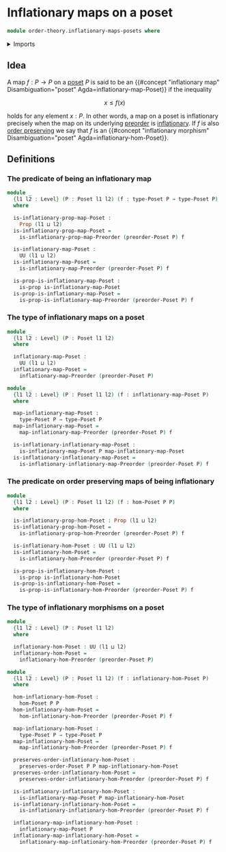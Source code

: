 # Inflationary maps on a poset

```agda
module order-theory.inflationary-maps-posets where
```

<details><summary>Imports</summary>

```agda
open import foundation.dependent-pair-types
open import foundation.propositions
open import foundation.subtypes
open import foundation.universe-levels

open import order-theory.inflationary-maps-preorders
open import order-theory.order-preserving-maps-posets
open import order-theory.posets
```

</details>

## Idea

A map $f : P → P$ on a [poset](order-theory.posets.md) $P$ is said to be an
{{#concept "inflationary map" Disambiguation="poset" Agda=inflationary-map-Poset}}
if the inequality

$$
  x ≤ f(x)
$$

holds for any element $x : P$. In other words, a map on a poset is inflationary
precisely when the map on its underlying [preorder](order-theory.preorders.md)
is [inflationary](order-theory.inflationary-maps-preorders.md). If $f$ is also
[order preserving](order-theory.order-preserving-maps-posets.md) we say that $f$
is an
{{#concept "inflationary morphism" Disambiguation="poset" Agda=inflationary-hom-Poset}}.

## Definitions

### The predicate of being an inflationary map

```agda
module _
  {l1 l2 : Level} (P : Poset l1 l2) (f : type-Poset P → type-Poset P)
  where

  is-inflationary-prop-map-Poset :
    Prop (l1 ⊔ l2)
  is-inflationary-prop-map-Poset =
    is-inflationary-prop-map-Preorder (preorder-Poset P) f

  is-inflationary-map-Poset :
    UU (l1 ⊔ l2)
  is-inflationary-map-Poset =
    is-inflationary-map-Preorder (preorder-Poset P) f

  is-prop-is-inflationary-map-Poset :
    is-prop is-inflationary-map-Poset
  is-prop-is-inflationary-map-Poset =
    is-prop-is-inflationary-map-Preorder (preorder-Poset P) f
```

### The type of inflationary maps on a poset

```agda
module _
  {l1 l2 : Level} (P : Poset l1 l2)
  where

  inflationary-map-Poset :
    UU (l1 ⊔ l2)
  inflationary-map-Poset =
    inflationary-map-Preorder (preorder-Poset P)

module _
  {l1 l2 : Level} (P : Poset l1 l2) (f : inflationary-map-Poset P)
  where

  map-inflationary-map-Poset :
    type-Poset P → type-Poset P
  map-inflationary-map-Poset =
    map-inflationary-map-Preorder (preorder-Poset P) f

  is-inflationary-inflationary-map-Poset :
    is-inflationary-map-Poset P map-inflationary-map-Poset
  is-inflationary-inflationary-map-Poset =
    is-inflationary-inflationary-map-Preorder (preorder-Poset P) f
```

### The predicate on order preserving maps of being inflationary

```agda
module _
  {l1 l2 : Level} (P : Poset l1 l2) (f : hom-Poset P P)
  where

  is-inflationary-prop-hom-Poset : Prop (l1 ⊔ l2)
  is-inflationary-prop-hom-Poset =
    is-inflationary-prop-hom-Preorder (preorder-Poset P) f

  is-inflationary-hom-Poset : UU (l1 ⊔ l2)
  is-inflationary-hom-Poset =
    is-inflationary-hom-Preorder (preorder-Poset P) f

  is-prop-is-inflationary-hom-Poset :
    is-prop is-inflationary-hom-Poset
  is-prop-is-inflationary-hom-Poset =
    is-prop-is-inflationary-hom-Preorder (preorder-Poset P) f
```

### The type of inflationary morphisms on a poset

```agda
module _
  {l1 l2 : Level} (P : Poset l1 l2)
  where

  inflationary-hom-Poset : UU (l1 ⊔ l2)
  inflationary-hom-Poset =
    inflationary-hom-Preorder (preorder-Poset P)

module _
  {l1 l2 : Level} (P : Poset l1 l2) (f : inflationary-hom-Poset P)
  where

  hom-inflationary-hom-Poset :
    hom-Poset P P
  hom-inflationary-hom-Poset =
    hom-inflationary-hom-Preorder (preorder-Poset P) f

  map-inflationary-hom-Poset :
    type-Poset P → type-Poset P
  map-inflationary-hom-Poset =
    map-inflationary-hom-Preorder (preorder-Poset P) f

  preserves-order-inflationary-hom-Poset :
    preserves-order-Poset P P map-inflationary-hom-Poset
  preserves-order-inflationary-hom-Poset =
    preserves-order-inflationary-hom-Preorder (preorder-Poset P) f

  is-inflationary-inflationary-hom-Poset :
    is-inflationary-map-Poset P map-inflationary-hom-Poset
  is-inflationary-inflationary-hom-Poset =
    is-inflationary-inflationary-hom-Preorder (preorder-Poset P) f

  inflationary-map-inflationary-hom-Poset :
    inflationary-map-Poset P
  inflationary-map-inflationary-hom-Poset =
    inflationary-map-inflationary-hom-Preorder (preorder-Poset P) f
```

